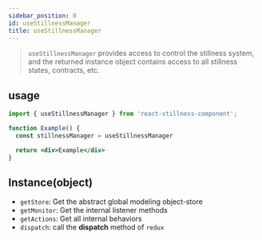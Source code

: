 ```yaml
---
sidebar_position: 0
id: useStillnessManager
title: useStillnessManager
---
```


> `useStillnessManager` provides access to control the stillness system, and the returned instance object contains access to all stillness states, contracts, etc.

## usage

```jsx
import { useStillnessManager } from 'react-stillness-component';

function Example() {
  const stillnessManager = useStillnessManager

  return <div>Example</div>
}
```

## Instance(object)

- `getStore`: Get the abstract global modeling object-store
- `getMonitor`: Get the internal listener methods
- `getActions`: Get all internal behaviors
- `dispatch`: call the **dispatch** method of `redux`

